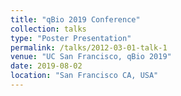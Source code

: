 ```yaml
---
title: "qBio 2019 Conference"
collection: talks
type: "Poster Presentation"
permalink: /talks/2012-03-01-talk-1
venue: "UC San Francisco, qBio 2019"
date: 2019-08-02
location: "San Francisco CA, USA"
---
```


